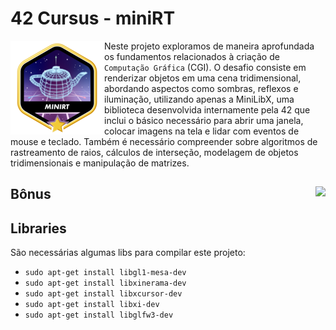 # 42 Cursus - miniRT

<img src="./assets/minirtm.png" alt="completion-with-bonus-badge" align="left">

Neste projeto exploramos de maneira aprofundada os fundamentos relacionados à criação de `Computação Gráfica` (CGI). O desafio consiste em renderizar objetos em uma cena tridimensional, abordando aspectos como sombras, reflexos e iluminação, utilizando apenas a MiniLibX, uma biblioteca desenvolvida internamente pela 42 que inclui o básico necessário para abrir uma janela, colocar imagens na tela e lidar com eventos de mouse e teclado. Também é necessário compreender sobre algoritmos de rastreamento de raios, cálculos de interseção, modelagem de objetos tridimensionais e manipulação de matrizes.

## Bônus <img src="https://img.shields.io/badge/GRADE-100%2F100-success?logo=42&logoColor=fff" align="right"/>


## Libraries

São necessárias algumas libs para compilar este projeto:

- `sudo apt-get install libgl1-mesa-dev`
- `sudo apt-get install libxinerama-dev`
- `sudo apt-get install libxcursor-dev`
- `sudo apt-get install libxi-dev`
- `sudo apt-get install libglfw3-dev`
